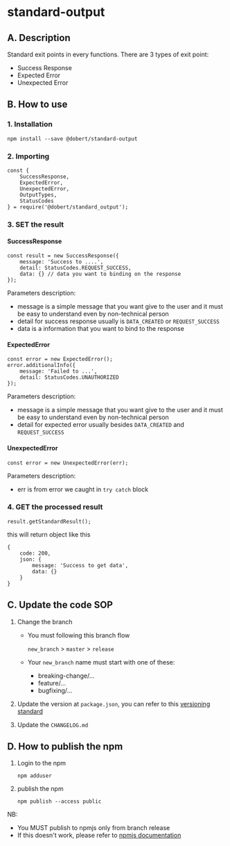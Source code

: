# standard-output

## A. Description
Standard exit points in every functions.
There are 3 types of exit point:
- Success Response
- Expected Error
- Unexpected Error


## B. How to use

### 1. Installation
```
npm install --save @dobert/standard-output
```

### 2. Importing
```
const {
    SuccessResponse,
    ExpectedError,
    UnexpectedError,
    OutputTypes,
    StatusCodes
} = require('@dobert/standard_output');
```

### 3. SET the result

#### SuccessResponse
```
const result = new SuccessResponse({
    message: 'Success to ....',
    detail: StatusCodes.REQUEST_SUCCESS,
    data: {} // data you want to binding on the response
});
```

Parameters description:
- message is a simple message that you want give to the user and it must be easy to understand even by non-technical person
- detail for success response usually is `DATA_CREATED` or `REQUEST_SUCCESS`
- data is a information that you want to bind to the response

#### ExpectedError
```
const error = new ExpectedError();
error.additionalInfo({
    message: 'Failed to ...',
    detail: StatusCodes.UNAUTHORIZED
});
```
Parameters description:
- message is a simple message that you want give to the user and it must be easy to understand even by non-technical person
- detail for expected error usually besides `DATA_CREATED` and `REQUEST_SUCCESS`

#### UnexpectedError
```
const error = new UnexpectedError(err);
```
Parameters description:
- err is from error we caught in `try catch` block


### 4. GET the processed result

```
result.getStandardResult();
```

this will return object like this
```
{
    code: 200,
    json: {
        message: 'Success to get data',
        data: {}
    }
}
```

## C. Update the code SOP
1. Change the branch
   - You must following this branch flow
     
     `new_branch` > `master` > `release`
  
   - Your `new_branch` name must start with one of these:
     - breaking-change/...
     - feature/...
     - bugfixing/...

2. Update the version at `package.json`, you can refer to this [versioning standard](https://semver.org/)

3. Update the `CHANGELOG.md`


## D. How to publish the npm

1. Login to the npm
   ```
   npm adduser
   ```
2. publish the npm
   ```
   npm publish --access public
   ```

NB:
- You MUST publish to npmjs only from branch release
- If this doesn't work, please refer to [npmjs documentation](https://www.npmjs.com/)

